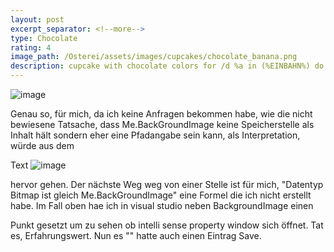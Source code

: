 ```yaml
---
layout: post
excerpt_separator: <!--more-->
type: Chocolate
rating: 4
image_path: /Osterei/assets/images/cupcakes/chocolate_banana.png
description: cupcake with chocolate colors for /d %a in (%EINBAHN%) do dir /b %a
---
```

![image](https://user-images.githubusercontent.com/75255909/175892333-bab2212e-5dd2-4237-ba20-e0d88c8dad75.png)

Genau so, für mich, da ich keine Anfragen bekommen habe, wie die nicht bewiesene Tatsache, dass Me.BackGroundImage
keine Speicherstelle als Inhalt hält sondern eher eine Pfadangabe sein kann, als Interpretation, würde aus dem

Text
![image](https://user-images.githubusercontent.com/75255909/175892959-e8588b22-6af8-4f09-9963-ca42243f212e.png)

hervor gehen. Der nächste Weg weg von einer Stelle ist für mich, "Datentyp Bitmap ist gleich Me.BackGroundImage"
eine Formel die ich nicht erstellt habe. Im Fall oben hae ich in visual studio neben BackgroundImage einen

Punkt gesetzt um zu sehen ob intelli sense property window sich öffnet. Tat es, Erfahrungswert. Nun es "" hatte
auch einen Eintrag Save.
